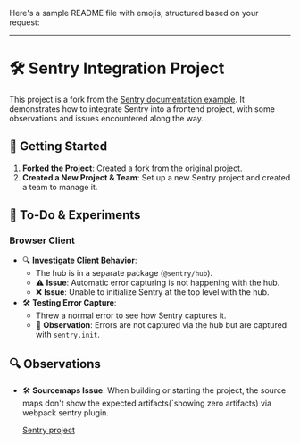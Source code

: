 Here's a sample README file with emojis, structured based on your request:

---

# 🛠️ Sentry Integration Project

This project is a fork from the
[Sentry documentation example](https://docs.sentry.io/product/sentry-basics/integrate-frontend/create-new-project/).
It demonstrates how to integrate Sentry into a frontend project, with some
observations and issues encountered along the way.

## 🚀 Getting Started

1. **Forked the Project**: Created a fork from the original project.
2. **Created a New Project & Team**: Set up a new Sentry project and created a
   team to manage it.

## 🧪 To-Do & Experiments

### Browser Client

- 🔍 **Investigate Client Behavior**:
  - The hub is in a separate package (`@sentry/hub`).
  - ⚠️ **Issue**: Automatic error capturing is not happening with the hub.
  - ❌ **Issue**: Unable to initialize Sentry at the top level with the hub.
- 🛠️ **Testing Error Capture**:
  - Threw a normal error to see how Sentry captures it.
  - 🚫 **Observation**: Errors are not captured via the hub but are captured
    with `sentry.init`.

## 🔍 Observations

- 🛠️ **Sourcemaps Issue**: When building or starting the project, the source
  maps don't show the expected artifacts(`showing zero artifacts) via webpack
  sentry plugin.

  [Sentry project](https://sentry.smallcase.com/organizations/smallcase/issues/?project=103)
